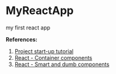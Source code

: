 # MyReactApp
my first react app

**References:**
1. [Project start-up tutorial](https://www.valentinog.com/blog/react-webpack-babel/#How_to_set_up_React_webpack_and_Babel_setting_up_webpack)
2. [React - Container components](https://medium.com/@learnreact/container-components-c0e67432e005)
3. [React - Smart and dumb components](https://medium.com/@dan_abramov/smart-and-dumb-components-7ca2f9a7c7d0)

